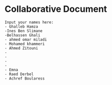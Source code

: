 # Collaborative Document
    Input your names here:
    - Ghalleb Hamza
    -Ines Ben Slimane
    -Belhassen Ghali
    - ahmed omar miladi
    - Mohamed khammeri
    - Ahmed Zitouni
    -
    -
    -
    -
    - Emna
    - Raed Derbel
    - Achref Boularess
